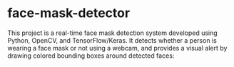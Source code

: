 # face-mask-detector
This project is a real-time face mask detection system developed using Python, OpenCV, and TensorFlow/Keras. It detects whether a person is wearing a face mask or not using a webcam, and provides a visual alert by drawing colored bounding boxes around detected faces:
